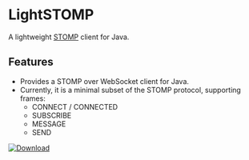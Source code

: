 LightSTOMP
==========

A lightweight [STOMP](https://stomp.github.io/index.html) client for Java.

Features
--------

* Provides a STOMP over WebSocket client for Java.
* Currently, it is a minimal subset of the STOMP protocol, supporting frames:
  * CONNECT / CONNECTED
  * SUBSCRIBE
  * MESSAGE
  * SEND



[ ![Download](https://api.bintray.com/packages/isnull/maven/LightSTOMP/images/download.svg) ](https://bintray.com/isnull/maven/LightSTOMP/_latestVersion)
